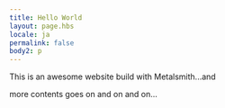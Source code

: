 ```yaml
---
title: Hello World
layout: page.hbs
locale: ja
permalink: false
body2: p
---
```

This is an awesome website build with Metalsmith...and 



more contents goes on and on and on...

